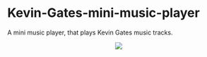 # Kevin-Gates-mini-music-player
A mini music player, that plays Kevin Gates music tracks.



<p align="center"><img src="https://cloud.4in1telecomdesignstudio.com/wl/?id=0UFlNJiIom7LQoNHPqAnIfHxASGYx0SK"></p>

